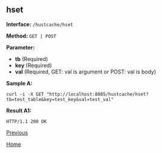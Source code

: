 ## hset ##

**Interface:** `/hustcache/hset`

**Method:** `GET | POST`

**Parameter:** 

*  **tb** (Required)  
*  **key** (Required)  
*  **val** (Required, GET: val is argument or POST: val is body)  

**Sample A:**

    curl -i -X GET "http://localhost:8085/hustcache/hset?tb=test_table&key=test_key&val=test_val"

**Result A1:**

	HTTP/1.1 200 OK

[Previous](../hustdb.md)

[Home](../../../index.md)